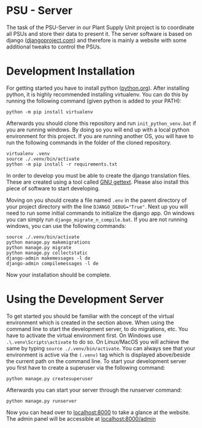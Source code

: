 # PSU - Server
The task of the PSU-Server in our Plant Supply Unit project is to coordinate all PSUs and store their data to present it.
The server software is based on django ([djangoproject.com](https://djangoproject.com)) and therefore is mainly a website with some additional tweaks to control the PSUs.

# Development Installation
For getting started you have to install python ([python.org](https://python.org)). After installing python, it is highly recommended installing virtualenv. You can do this by running the following command (given python is added to your PATH):

    python -m pip install virtualenv

Afterwards you should clone this repository and run `init_python_venv.bat` if you are running windows. By doing so you will end up with a local python environment for this project. If you are running another OS, you will have to run the following commands in the folder of the cloned repository.

    virtualenv .venv
    source ./.venv/bin/activate
    python -m pip install -r requirements.txt

In order to develop you must be able to create the django translation files. These are created using a tool called [GNU gettext](https://www.gnu.org/software/gettext/). Please also install this piece of software to start developing.

Moving on you should create a file named `.env` in the parent directory of your project directory with the line `DJANGO_DEBUG="True"`.
Next up you will need to run some initial commands to initialize the django app. On windows you can simply run `django_migrate_n_compile.bat`. If you are not running windows, you can use the following commands:

    source ./.venv/bin/activate
    python manage.py makemigrations
    python manage.py migrate
    python manage.py collectstatic
    django-admin makemessages -l de
    django-admin compilemessages -l de

Now your installation should be complete.

# Using the Development Server
To get started you should be familiar with the concept of the virtual environment which is created in the section above. When using the command line to start the development server, to do migrations, etc. You have to activate the virtual environment first. On Windows use `.\.venv\Scripts\activate` to do so. On Linux/MacOS you will achieve the same by typing `source ./.venv/bin/activate`. You can always see that your environment is active via the `(.venv)` tag which is displayed above/beside the current path on the command line. To start your development server you first have to create a superuser via the following command:

    python manage.py createsuperuser

Afterwards you can start your server through the runserver command:
    
    python manage.py runserver

Now you can head over to [localhost:8000](http://127.0.0.1:8000/) to take a glance at the website. The admin panel will be accessible at [localhost:8000/admin](http://127.0.0.1:8000/admin)
